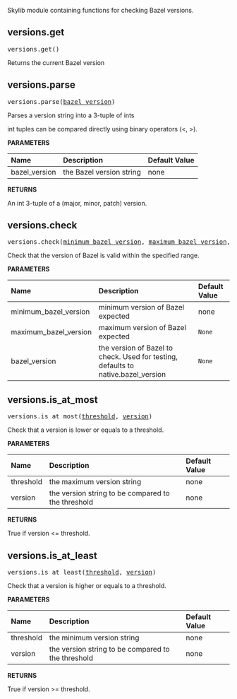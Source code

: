 <!-- Generated with Stardoc: http://skydoc.bazel.build -->

Skylib module containing functions for checking Bazel versions.

<a id="#versions.get"></a>

## versions.get

<pre>
versions.get()
</pre>

Returns the current Bazel version



<a id="#versions.parse"></a>

## versions.parse

<pre>
versions.parse(<a href="#versions.parse-bazel_version">bazel_version</a>)
</pre>

Parses a version string into a 3-tuple of ints

int tuples can be compared directly using binary operators (<, >).


**PARAMETERS**


| Name  | Description | Default Value |
| :------------- | :------------- | :------------- |
| <a id="versions.parse-bazel_version"></a>bazel_version |  the Bazel version string   |  none |

**RETURNS**

An int 3-tuple of a (major, minor, patch) version.


<a id="#versions.check"></a>

## versions.check

<pre>
versions.check(<a href="#versions.check-minimum_bazel_version">minimum_bazel_version</a>, <a href="#versions.check-maximum_bazel_version">maximum_bazel_version</a>, <a href="#versions.check-bazel_version">bazel_version</a>)
</pre>

Check that the version of Bazel is valid within the specified range.

**PARAMETERS**


| Name  | Description | Default Value |
| :------------- | :------------- | :------------- |
| <a id="versions.check-minimum_bazel_version"></a>minimum_bazel_version |  minimum version of Bazel expected   |  none |
| <a id="versions.check-maximum_bazel_version"></a>maximum_bazel_version |  maximum version of Bazel expected   |  <code>None</code> |
| <a id="versions.check-bazel_version"></a>bazel_version |  the version of Bazel to check. Used for testing, defaults to native.bazel_version   |  <code>None</code> |


<a id="#versions.is_at_most"></a>

## versions.is_at_most

<pre>
versions.is_at_most(<a href="#versions.is_at_most-threshold">threshold</a>, <a href="#versions.is_at_most-version">version</a>)
</pre>

Check that a version is lower or equals to a threshold.

**PARAMETERS**


| Name  | Description | Default Value |
| :------------- | :------------- | :------------- |
| <a id="versions.is_at_most-threshold"></a>threshold |  the maximum version string   |  none |
| <a id="versions.is_at_most-version"></a>version |  the version string to be compared to the threshold   |  none |

**RETURNS**

True if version <= threshold.


<a id="#versions.is_at_least"></a>

## versions.is_at_least

<pre>
versions.is_at_least(<a href="#versions.is_at_least-threshold">threshold</a>, <a href="#versions.is_at_least-version">version</a>)
</pre>

Check that a version is higher or equals to a threshold.

**PARAMETERS**


| Name  | Description | Default Value |
| :------------- | :------------- | :------------- |
| <a id="versions.is_at_least-threshold"></a>threshold |  the minimum version string   |  none |
| <a id="versions.is_at_least-version"></a>version |  the version string to be compared to the threshold   |  none |

**RETURNS**

True if version >= threshold.


